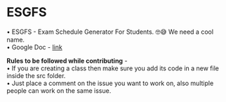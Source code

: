 # ESGFS

• ESGFS - Exam Schedule Generator For Students. 🤓😅 We need a cool name.<br/>
• Google Doc - [link](https://docs.google.com/document/d/1FH8NuSXVpzHmYYtKzLB0ViCB7Rpw5jpsUXfR51R-CVA/edit)<br/>

**Rules to be followed while contributing** -<br/>
• If you are creating a class then make sure you add its code in a new file inside the src folder.<br/>
• Just place a comment on the issue you want to work on, also multiple people can work on the same issue.
